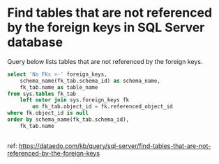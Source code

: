 # Find tables that are not referenced by the foreign keys in SQL Server database

Query below lists tables that are not referenced by the foreign keys.


``` sql
select 'No FKs >-' foreign_keys,
    schema_name(fk_tab.schema_id) as schema_name,
    fk_tab.name as table_name
from sys.tables fk_tab
    left outer join sys.foreign_keys fk
        on fk_tab.object_id = fk.referenced_object_id
where fk.object_id is null
order by schema_name(fk_tab.schema_id),
    fk_tab.name
	
```

ref: https://dataedo.com/kb/query/sql-server/find-tables-that-are-not-referenced-by-the-foreign-keys